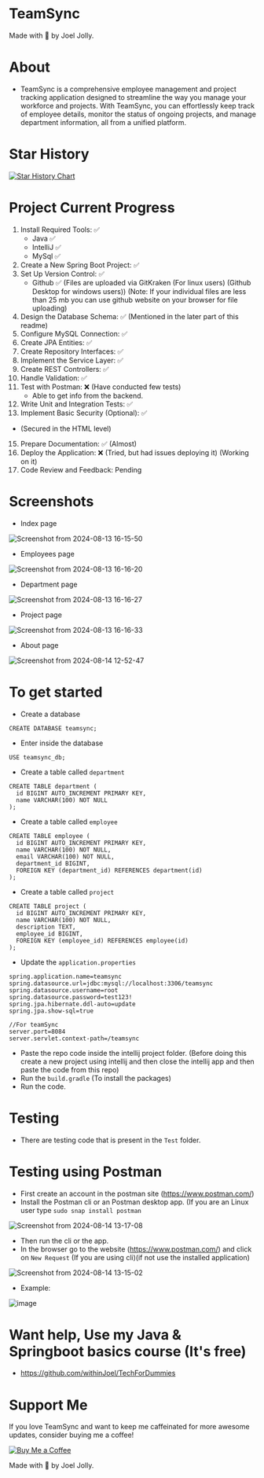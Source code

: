 # TeamSync
Made with 💖 by Joel Jolly.

# About
* TeamSync is a comprehensive employee management and project tracking application designed to streamline the way you manage your workforce and projects. With TeamSync, you can effortlessly keep track of employee details, monitor the status of ongoing projects, and manage department information, all from a unified platform.

# Star History
[![Star History Chart](https://api.star-history.com/svg?repos=withinjoel/teamsync&type=Timeline)](https://star-history.com/#withinjoel/teamsync&Timeline)

# Project Current Progress
1. Install Required Tools: ✅
   * Java ✅
   * IntelliJ ✅
   * MySql ✅
3. Create a New Spring Boot Project: ✅ 
4. Set Up Version Control: ✅
   * Github ✅ (Files are uploaded via GitKraken (For linux users) (Github Desktop for windows users)) (Note: If your individual files are less than 25 mb you can use github website on your browser for file uploading)
6. Design the Database Schema: ✅  (Mentioned in the later part of this readme)
7. Configure MySQL Connection: ✅ 
8. Create JPA Entities: ✅
9. Create Repository Interfaces: ✅ 
10. Implement the Service Layer: ✅ 
11. Create REST Controllers: ✅ 
12. Handle Validation: ✅ 
13. Test with Postman: ❌ (Have conducted few tests)
    * Able to get info from the backend.
15. Write Unit and Integration Tests: ✅ 
16. Implement Basic Security (Optional): ✅
  * (Secured in the HTML level)
15. Prepare Documentation: ✅ (Almost)
16. Deploy the Application: ❌ (Tried, but had issues deploying it) (Working on it)
17. Code Review and Feedback: Pending

# Screenshots
* Index page

![Screenshot from 2024-08-13 16-15-50](https://github.com/user-attachments/assets/184e26a5-ede0-4c51-bfe9-63a578a64f54)

* Employees page

![Screenshot from 2024-08-13 16-16-20](https://github.com/user-attachments/assets/bf514576-89d7-496c-88a7-85f8f9c73141)

* Department page

![Screenshot from 2024-08-13 16-16-27](https://github.com/user-attachments/assets/1a7e38b2-d3ec-458b-a32f-4e520b617f5c)

* Project page

![Screenshot from 2024-08-13 16-16-33](https://github.com/user-attachments/assets/7d68f10b-aabf-4f47-8e50-1cf9a06dc67e)

* About page

![Screenshot from 2024-08-14 12-52-47](https://github.com/user-attachments/assets/ffabbb7e-234a-47d5-89e3-32ce571c6d1d)

# To get started
* Create a database
```
CREATE DATABASE teamsync;
```
* Enter inside the database
```
USE teamsync_db;
```

* Create a table called `department`

```
CREATE TABLE department (
  id BIGINT AUTO_INCREMENT PRIMARY KEY,
  name VARCHAR(100) NOT NULL
);
```

* Create a table called `employee`
```
CREATE TABLE employee (
  id BIGINT AUTO_INCREMENT PRIMARY KEY,
  name VARCHAR(100) NOT NULL,
  email VARCHAR(100) NOT NULL,
  department_id BIGINT,
  FOREIGN KEY (department_id) REFERENCES department(id)
);
```
* Create a table called `project`
```
CREATE TABLE project (
  id BIGINT AUTO_INCREMENT PRIMARY KEY,
  name VARCHAR(100) NOT NULL,
  description TEXT,
  employee_id BIGINT,
  FOREIGN KEY (employee_id) REFERENCES employee(id)
);
```
* Update the `application.properties`
```
spring.application.name=teamsync
spring.datasource.url=jdbc:mysql://localhost:3306/teamsync
spring.datasource.username=root
spring.datasource.password=test123!
spring.jpa.hibernate.ddl-auto=update
spring.jpa.show-sql=true

//For teamSync
server.port=8084
server.servlet.context-path=/teamsync
```
* Paste the repo code inside the intellij project folder. (Before doing this create a new project using intellij and then close the intellij app and then paste the code from this repo)
* Run the `build.gradle` (To install the packages)
* Run the code.

# Testing
* There are testing code that is present in the `Test` folder.

# Testing using Postman
* First create an account in the postman site (<a href="https://www.postman.com/">https://www.postman.com/</a>)
* Install the Postman cli or an Postman desktop app. (If you are an Linux user type `sudo snap install postman`

![Screenshot from 2024-08-14 13-17-08](https://github.com/user-attachments/assets/94f1f65e-e2f6-41a9-a1e7-1600d50d991c)
* Then run the cli or the app.
* In the browser go to the website (<a href="https://www.postman.com/">https://www.postman.com/</a>) and click on `New Request` (If you are using cli)(if not use the installed application)

![Screenshot from 2024-08-14 13-15-02](https://github.com/user-attachments/assets/05300a59-bdaf-4b49-9db5-cad85705cb02)

* Example:

![image](https://github.com/user-attachments/assets/b7c63af5-5643-42b8-b9a2-a6caffc4a127)

# Want help, Use my Java & Springboot basics course (It's free)
* https://github.com/withinJoel/TechForDummies

# Support Me
If you love TeamSync and want to keep me caffeinated for more awesome updates, consider buying me a coffee!

[![Buy Me a Coffee](https://img.shields.io/badge/Buy%20Me%20a%20Coffee-Donate-orange?style=for-the-badge&logo=buy-me-a-coffee)](https://www.buymeacoffee.com/withinjoel)

Made with 💖 by Joel Jolly.
